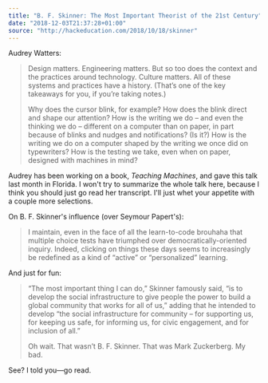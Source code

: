 ```yaml
---
title: "B. F. Skinner: The Most Important Theorist of the 21st Century"
date: "2018-12-03T21:37:28+01:00"
source: "http://hackeducation.com/2018/10/18/skinner"
---
```


Audrey Watters:

> Design matters. Engineering matters. But so too does the context and the practices around technology. Culture matters. All of these systems and practices have a history. (That’s one of the key takeaways for you, if you’re taking notes.)
>
> Why does the cursor blink, for example? How does the blink direct and shape our attention? How is the writing we do – and even the thinking we do – different on a computer than on paper, in part because of blinks and nudges and notifications? (Is it?) How is the writing we do on a computer shaped by the writing we once did on typewriters? How is the testing we take, even when on paper, designed with machines in mind?

Audrey has been working on a book, <cite>Teaching Machines</cite>, and gave this talk last month in Florida. I won't try to summarize the whole talk here, because I think you should just go read her transcript. I'll just whet your appetite with a couple more selections.

On B. F. Skinner's influence (over Seymour Papert's):

> I maintain, even in the face of all the learn-to-code brouhaha that multiple choice tests have triumphed over democratically-oriented inquiry. Indeed, clicking on things these days seems to increasingly be redefined as a kind of “active” or “personalized” learning.

And just for fun:

> “The most important thing I can do,” Skinner famously said, “is to develop the social infrastructure to give people the power to build a global community that works for all of us,” adding that he intended to develop “the social infrastructure for community – for supporting us, for keeping us safe, for informing us, for civic engagement, and for inclusion of all.”
>
> Oh wait. That wasn’t B. F. Skinner. That was Mark Zuckerberg. My bad.

See? I told you—go read.
